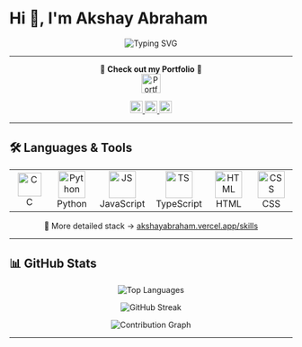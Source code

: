 # Hi 👋, I'm Akshay Abraham

<p align="center">
  <img src="https://readme-typing-svg.demolab.com?font=JetBrains+Mono&weight=700&size=28&pause=1000&center=true&vCenter=true&width=700&lines=PCMB+Student;Physics+Enthusiast;CS+Enthusiast" alt="Typing SVG" />
</p>

---

<p align="center">
  🚀 <b>Check out my Portfolio</b> 🚀
  <br>
  <a href="https://akshayabraham.vercel.app?utm_source=github&utm_medium=readme&utm_campaign=profile">
    <img src="https://img.shields.io/badge/🌐%20akshayabraham.vercel.app-181717?style=for-the-badge&logo=vercel&logoColor=white" height="34" alt="Portfolio"/>
  </a>
</p>
<p align="center">
  <a href="https://linkedin.com/in/akshayabraham37">
    <img src="https://img.shields.io/badge/LinkedIn-0A66C2?style=for-the-badge&logo=https://akshayabraham.vercel.app/icons/linkedin.svg&logoColor=white" height="22" />
  </a>
  <a href="mailto:akshaykroobenabraham@gmail.com">
    <img src="https://img.shields.io/badge/Gmail-D14836?style=for-the-badge&logo=gmail&logoColor=white" height="22" />
  </a>
  <a href="https://instagram.com/akshay.abraham">
    <img src="https://img.shields.io/badge/Instagram-E4405F?style=for-the-badge&logo=instagram&logoColor=white" height ="22" />
  </a>
</p>

---

## 🛠️ Languages & Tools

<table align="center">
<tr>
<td align="center" width="96">
<img src="https://cdn.jsdelivr.net/gh/devicons/devicon/icons/c/c-original.svg" width="42" height="42" alt="C" /><br>C
</td>
<td align="center" width="96">
<img src="https://cdn.jsdelivr.net/gh/devicons/devicon/icons/python/python-original.svg" width="48" height="48" alt="Python" /><br>Python
</td>
<td align="center" width="96">
<img src="https://cdn.jsdelivr.net/gh/devicons/devicon/icons/javascript/javascript-original.svg" width="48" height="48" alt="JS" /><br>JavaScript
</td>
<td align="center" width="96">
<img src="https://cdn.jsdelivr.net/gh/devicons/devicon/icons/typescript/typescript-original.svg" width="48" height="48" alt="TS" /><br>TypeScript
</td>
<td align="center" width="96">
<img src="https://cdn.jsdelivr.net/gh/devicons/devicon/icons/html5/html5-original.svg" width="48" height="48" alt="HTML" /><br>HTML
</td>
<td align="center" width="96">
<img src="https://cdn.jsdelivr.net/gh/devicons/devicon/icons/css3/css3-original.svg" width="48" height="48" alt="CSS" /><br>CSS
</td>
</tr>
</table>

<p align="center">
🔗 More detailed stack → <a href="https://akshayabraham.vercel.app/skills?utm_source=github&utm_medium=readme&utm_campaign=profile">akshayabraham.vercel.app/skills</a>
</p>

---

## 📊 GitHub Stats

<p align="center">
  <img src="https://github-readme-stats.vercel.app/api/top-langs/?username=akshay-abraham&layout=compact&theme=tokyonight&hide_border=true" alt="Top Languages" />
</p>

<p align="center">
  <img src="https://github-readme-streak-stats.herokuapp.com?user=akshay-abraham&theme=tokyonight&hide_border=true" alt="GitHub Streak" />
</p>

<p align="center">
  <img src="https://github-readme-activity-graph.vercel.app/graph?username=akshay-abraham&theme=tokyo-night&hide_border=true" alt="Contribution Graph" />
</p>

---
